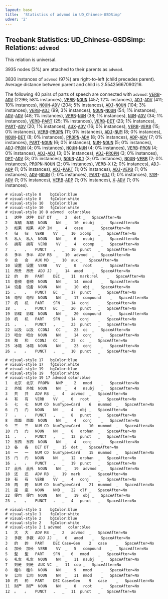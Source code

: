 ```yaml
---
layout: base
title:  'Statistics of advmod in UD_Chinese-GSDSimp'
udver: '2'
---
```


## Treebank Statistics: UD_Chinese-GSDSimp: Relations: `advmod`

This relation is universal.

3935 nodes (3%) are attached to their parents as `advmod`.

3830 instances of `advmod` (97%) are right-to-left (child precedes parent).
Average distance between parent and child is 2.55425667090216.

The following 40 pairs of parts of speech are connected with `advmod`: <tt><a href="zh_gsdsimp-pos-VERB.html">VERB</a></tt>-<tt><a href="zh_gsdsimp-pos-ADV.html">ADV</a></tt> (2296; 58% instances), <tt><a href="zh_gsdsimp-pos-VERB.html">VERB</a></tt>-<tt><a href="zh_gsdsimp-pos-NOUN.html">NOUN</a></tt> (457; 12% instances), <tt><a href="zh_gsdsimp-pos-ADJ.html">ADJ</a></tt>-<tt><a href="zh_gsdsimp-pos-ADV.html">ADV</a></tt> (411; 10% instances), <tt><a href="zh_gsdsimp-pos-NOUN.html">NOUN</a></tt>-<tt><a href="zh_gsdsimp-pos-ADV.html">ADV</a></tt> (204; 5% instances), <tt><a href="zh_gsdsimp-pos-ADJ.html">ADJ</a></tt>-<tt><a href="zh_gsdsimp-pos-NOUN.html">NOUN</a></tt> (104; 3% instances), <tt><a href="zh_gsdsimp-pos-VERB.html">VERB</a></tt>-<tt><a href="zh_gsdsimp-pos-ADJ.html">ADJ</a></tt> (99; 3% instances), <tt><a href="zh_gsdsimp-pos-NOUN.html">NOUN</a></tt>-<tt><a href="zh_gsdsimp-pos-NOUN.html">NOUN</a></tt> (54; 1% instances), <tt><a href="zh_gsdsimp-pos-ADV.html">ADV</a></tt>-<tt><a href="zh_gsdsimp-pos-ADV.html">ADV</a></tt> (48; 1% instances), <tt><a href="zh_gsdsimp-pos-VERB.html">VERB</a></tt>-<tt><a href="zh_gsdsimp-pos-NUM.html">NUM</a></tt> (38; 1% instances), <tt><a href="zh_gsdsimp-pos-NUM.html">NUM</a></tt>-<tt><a href="zh_gsdsimp-pos-ADV.html">ADV</a></tt> (34; 1% instances), <tt><a href="zh_gsdsimp-pos-VERB.html">VERB</a></tt>-<tt><a href="zh_gsdsimp-pos-PART.html">PART</a></tt> (25; 1% instances), <tt><a href="zh_gsdsimp-pos-VERB.html">VERB</a></tt>-<tt><a href="zh_gsdsimp-pos-DET.html">DET</a></tt> (23; 1% instances), <tt><a href="zh_gsdsimp-pos-PART.html">PART</a></tt>-<tt><a href="zh_gsdsimp-pos-ADV.html">ADV</a></tt> (20; 1% instances), <tt><a href="zh_gsdsimp-pos-AUX.html">AUX</a></tt>-<tt><a href="zh_gsdsimp-pos-ADV.html">ADV</a></tt> (16; 0% instances), <tt><a href="zh_gsdsimp-pos-VERB.html">VERB</a></tt>-<tt><a href="zh_gsdsimp-pos-VERB.html">VERB</a></tt> (15; 0% instances), <tt><a href="zh_gsdsimp-pos-VERB.html">VERB</a></tt>-<tt><a href="zh_gsdsimp-pos-PROPN.html">PROPN</a></tt> (11; 0% instances), <tt><a href="zh_gsdsimp-pos-ADJ.html">ADJ</a></tt>-<tt><a href="zh_gsdsimp-pos-NUM.html">NUM</a></tt> (8; 0% instances), <tt><a href="zh_gsdsimp-pos-NOUN.html">NOUN</a></tt>-<tt><a href="zh_gsdsimp-pos-DET.html">DET</a></tt> (8; 0% instances), <tt><a href="zh_gsdsimp-pos-PROPN.html">PROPN</a></tt>-<tt><a href="zh_gsdsimp-pos-ADV.html">ADV</a></tt> (8; 0% instances), <tt><a href="zh_gsdsimp-pos-ADP.html">ADP</a></tt>-<tt><a href="zh_gsdsimp-pos-ADV.html">ADV</a></tt> (7; 0% instances), <tt><a href="zh_gsdsimp-pos-PART.html">PART</a></tt>-<tt><a href="zh_gsdsimp-pos-NOUN.html">NOUN</a></tt> (6; 0% instances), <tt><a href="zh_gsdsimp-pos-NUM.html">NUM</a></tt>-<tt><a href="zh_gsdsimp-pos-NOUN.html">NOUN</a></tt> (5; 0% instances), <tt><a href="zh_gsdsimp-pos-ADJ.html">ADJ</a></tt>-<tt><a href="zh_gsdsimp-pos-PRON.html">PRON</a></tt> (4; 0% instances), <tt><a href="zh_gsdsimp-pos-NOUN.html">NOUN</a></tt>-<tt><a href="zh_gsdsimp-pos-NUM.html">NUM</a></tt> (4; 0% instances), <tt><a href="zh_gsdsimp-pos-VERB.html">VERB</a></tt>-<tt><a href="zh_gsdsimp-pos-PRON.html">PRON</a></tt> (4; 0% instances), <tt><a href="zh_gsdsimp-pos-ADJ.html">ADJ</a></tt>-<tt><a href="zh_gsdsimp-pos-ADJ.html">ADJ</a></tt> (3; 0% instances), <tt><a href="zh_gsdsimp-pos-ADJ.html">ADJ</a></tt>-<tt><a href="zh_gsdsimp-pos-PROPN.html">PROPN</a></tt> (3; 0% instances), <tt><a href="zh_gsdsimp-pos-DET.html">DET</a></tt>-<tt><a href="zh_gsdsimp-pos-ADV.html">ADV</a></tt> (3; 0% instances), <tt><a href="zh_gsdsimp-pos-NOUN.html">NOUN</a></tt>-<tt><a href="zh_gsdsimp-pos-ADJ.html">ADJ</a></tt> (3; 0% instances), <tt><a href="zh_gsdsimp-pos-NOUN.html">NOUN</a></tt>-<tt><a href="zh_gsdsimp-pos-VERB.html">VERB</a></tt> (2; 0% instances), <tt><a href="zh_gsdsimp-pos-PROPN.html">PROPN</a></tt>-<tt><a href="zh_gsdsimp-pos-NOUN.html">NOUN</a></tt> (2; 0% instances), <tt><a href="zh_gsdsimp-pos-VERB.html">VERB</a></tt>-<tt><a href="zh_gsdsimp-pos-X.html">X</a></tt> (2; 0% instances), <tt><a href="zh_gsdsimp-pos-ADJ.html">ADJ</a></tt>-<tt><a href="zh_gsdsimp-pos-ADP.html">ADP</a></tt> (1; 0% instances), <tt><a href="zh_gsdsimp-pos-ADJ.html">ADJ</a></tt>-<tt><a href="zh_gsdsimp-pos-PART.html">PART</a></tt> (1; 0% instances), <tt><a href="zh_gsdsimp-pos-ADJ.html">ADJ</a></tt>-<tt><a href="zh_gsdsimp-pos-VERB.html">VERB</a></tt> (1; 0% instances), <tt><a href="zh_gsdsimp-pos-ADV.html">ADV</a></tt>-<tt><a href="zh_gsdsimp-pos-NOUN.html">NOUN</a></tt> (1; 0% instances), <tt><a href="zh_gsdsimp-pos-PART.html">PART</a></tt>-<tt><a href="zh_gsdsimp-pos-ADJ.html">ADJ</a></tt> (1; 0% instances), <tt><a href="zh_gsdsimp-pos-SYM.html">SYM</a></tt>-<tt><a href="zh_gsdsimp-pos-ADV.html">ADV</a></tt> (1; 0% instances), <tt><a href="zh_gsdsimp-pos-VERB.html">VERB</a></tt>-<tt><a href="zh_gsdsimp-pos-ADP.html">ADP</a></tt> (1; 0% instances), <tt><a href="zh_gsdsimp-pos-X.html">X</a></tt>-<tt><a href="zh_gsdsimp-pos-ADV.html">ADV</a></tt> (1; 0% instances).


~~~ conllu
# visual-style 8	bgColor:blue
# visual-style 8	fgColor:white
# visual-style 10	bgColor:blue
# visual-style 10	fgColor:white
# visual-style 10 8 advmod	color:blue
1	这种	这种	DET	DT	_	2	det	_	SpaceAfter=No
2	车辆	车辆	NOUN	NN	_	10	nsubj	_	SpaceAfter=No
3	如果	如果	ADP	IN	_	4	case	_	SpaceAfter=No
4	归	归	VERB	VV	_	10	xcomp	_	SpaceAfter=No
5	私人	私人	NOUN	NN	_	6	nsubj	_	SpaceAfter=No
6	拥有	拥有	VERB	VV	_	4	ccomp	_	SpaceAfter=No
7	，	，	PUNCT	,	_	10	punct	_	SpaceAfter=No
8	多半	多半	ADV	RB	_	10	advmod	_	SpaceAfter=No
9	会	会	AUX	MD	_	10	aux	_	SpaceAfter=No
10	设置	设置	VERB	VV	_	0	root	_	SpaceAfter=No
11	昂贵	昂贵	ADJ	JJ	_	14	amod	_	SpaceAfter=No
12	的	的	PART	DEC	_	11	mark:rel	_	SpaceAfter=No
13	音频	音频	NOUN	NN	_	14	nmod	_	SpaceAfter=No
14	设备	设备	NOUN	NN	_	10	obj	_	SpaceAfter=No
15	、	、	PUNCT	EC	_	17	punct	_	SpaceAfter=No
16	电视	电视	NOUN	NN	_	17	compound	_	SpaceAfter=No
17	机	机	PART	SFN	_	14	conj	_	SpaceAfter=No
18	、	、	PUNCT	EC	_	20	punct	_	SpaceAfter=No
19	影碟	影碟	NOUN	NN	_	20	compound	_	SpaceAfter=No
20	机	机	PART	SFN	_	14	conj	_	SpaceAfter=No
21	，	，	PUNCT	,	_	23	punct	_	SpaceAfter=No
22	以及	以及	CCONJ	CC	_	23	cc	_	SpaceAfter=No
23	吧台	吧台	NOUN	NN	_	14	conj	_	SpaceAfter=No
24	和	和	CCONJ	CC	_	25	cc	_	SpaceAfter=No
25	冰箱	冰箱	NOUN	NN	_	23	conj	_	SpaceAfter=No
26	。	。	PUNCT	.	_	10	punct	_	SpaceAfter=No

~~~


~~~ conllu
# visual-style 17	bgColor:blue
# visual-style 17	fgColor:white
# visual-style 19	bgColor:blue
# visual-style 19	fgColor:white
# visual-style 19 17 advmod	color:blue
1	北京	北京	PROPN	NNP	_	2	nmod	_	SpaceAfter=No
2	外城	外城	NOUN	NN	_	4	nsubj	_	SpaceAfter=No
3	共	共	ADV	RB	_	4	advmod	_	SpaceAfter=No
4	有	有	VERB	VV	_	0	root	_	SpaceAfter=No
5	七	七	NUM	CD	NumType=Card	6	nummod	_	SpaceAfter=No
6	门	门	NOUN	NN	_	4	obj	_	SpaceAfter=No
7	，	，	PUNCT	,	_	8	punct	_	SpaceAfter=No
8	南面	南面	NOUN	NN	_	4	conj	_	SpaceAfter=No
9	三	三	NUM	CD	NumType=Card	10	nummod	_	SpaceAfter=No
10	门	门	NOUN	NN	_	8	orphan	_	SpaceAfter=No
11	，	，	PUNCT	,	_	12	punct	_	SpaceAfter=No
12	东西	东西	NOUN	NN	_	4	conj	_	SpaceAfter=No
13	各	各	DET	DT	_	15	det	_	SpaceAfter=No
14	一	一	NUM	CD	NumType=Card	15	nummod	_	SpaceAfter=No
15	门	门	NOUN	NN	_	12	orphan	_	SpaceAfter=No
16	，	，	PUNCT	,	_	19	punct	_	SpaceAfter=No
17	此外	此外	NOUN	NN	_	19	advmod	_	SpaceAfter=No
18	还	还	ADV	RB	_	19	mark	_	SpaceAfter=No
19	有	有	VERB	VV	_	4	conj	_	SpaceAfter=No
20	两	两	NUM	CD	NumType=Card	21	nummod	_	SpaceAfter=No
21	座	座	NOUN	NNB	_	22	clf	_	SpaceAfter=No
22	便门	便门	NOUN	NN	_	19	obj	_	SpaceAfter=No
23	。	。	PUNCT	.	_	4	punct	_	SpaceAfter=No

~~~


~~~ conllu
# visual-style 1	bgColor:blue
# visual-style 1	fgColor:white
# visual-style 2	bgColor:blue
# visual-style 2	fgColor:white
# visual-style 2 1 advmod	color:blue
1	大	大	ADV	RB	_	2	advmod	_	SpaceAfter=No
2	多数	多数	ADJ	JJ	_	6	amod	_	SpaceAfter=No
3	的	的	PART	DEC	Case=Gen	2	case	_	SpaceAfter=No
4	加长	加长	VERB	VV	_	5	compound	_	SpaceAfter=No
5	型	型	PART	SFN	_	6	nmod	_	SpaceAfter=No
6	礼车	礼车	NOUN	NN	_	11	nsubj	_	SpaceAfter=No
7	则是	则是	AUX	VC	_	11	cop	_	SpaceAfter=No
8	租车	租车	NOUN	NN	_	9	nmod	_	SpaceAfter=No
9	公司	公司	NOUN	NN	_	11	nmod	_	SpaceAfter=No
10	的	的	PART	DEC	Case=Gen	9	case	_	SpaceAfter=No
11	财产	财产	NOUN	NN	_	0	root	_	SpaceAfter=No
12	。	。	PUNCT	.	_	11	punct	_	SpaceAfter=No

~~~


